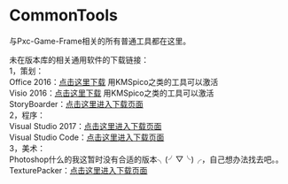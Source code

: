 ﻿# CommonTools
与Pxc-Game-Frame相关的所有普通工具都在这里。

未在版本库的相关通用软件的下载链接：<br>
1，策划：<br>
	Office 2016：[点击这里下载](http://pan.baidu.com/s/1boYonDl) 用KMSpico之类的工具可以激活<br>
	Visio 2016：[点击这里下载](http://pan.baidu.com/s/1eSlFsjw) 用KMSpico之类的工具可以激活<br>
	StoryBoarder：[点击这里进入下载页面](https://wonderunit.com/storyboarder/)<br>
2，程序：<br>
	Visual Studio 2017：[点击这里进入下载页面](https://www.visualstudio.com/zh-hans/downloads/)<br>
	Visual Studio Code：[点击这里进入下载页面](https://code.visualstudio.com/)<br>
3，美术：<br>
	Photoshop什么的我这暂时没有合适的版本╮(╯▽╰)╭，自己想办法找去吧。。<br>
	TexturePacker：[点击这里进入下载页面](https://www.codeandweb.com/texturepacker)
